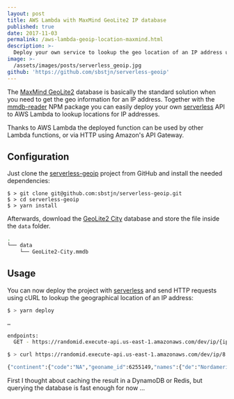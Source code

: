 ```yaml
---
layout: post
title: AWS Lambda with MaxMind GeoLite2 IP database
published: true
date: 2017-11-03
permalink: /aws-lambda-geoip-location-maxmind.html
description: >-
  Deploy your own service to lookup the geo location of an IP address using AWS Lambda and the MaxMind GeoLite2 City IP database.
image: >-
  /assets/images/posts/serverless_geoip.jpg
github: 'https://github.com/sbstjn/serverless-geoip'
---
```


The [MaxMind GeoLite2](https://dev.maxmind.com/geoip/geoip2/geolite2/) database is basically the standard solution when you need to get the geo information for an IP address. Together with the [mmdb-reader](https://github.com/gosquared/mmdb-reader) NPM package you can easily deploy your own [serverless](https://serverless.com) API to AWS Lambda to lookup locations for IP addresses.

Thanks to AWS Lambda the deployed function can be used by other Lambda functions, or via HTTP using Amazon's API Gateway.

## Configuration

Just clone the [serverless-geoip](https://github.com/sbstjn/serverless-geoip) project from GitHub and install the needed dependencies:

```
$ > git clone git@github.com:sbstjn/serverless-geoip.git
$ > cd serverless-geoip
$ > yarn install
```

Afterwards, download the [GeoLite2 City](http://dev.maxmind.com/geoip/geoip2/geolite2/) database and store the file inside the `data` folder.

```bash
.
└── data
    └── GeoLite2-City.mmdb
```

## Usage

You can now deploy the project with [serverless](https://serverless.com) and send HTTP requests using cURL to lookup the geographical location of an IP address:

```bash
$ > yarn deploy

…

endpoints:
  GET - https://randomid.execute-api.us-east-1.amazonaws.com/dev/ip/{ip}

$ > curl https://randomid.execute-api.us-east-1.amazonaws.com/dev/ip/8.8.8.8

{"continent":{"code":"NA","geoname_id":6255149,"names":{"de":"Nordamerika","en":"North America", …
```

First I thought about caching the result in a DynamoDB or Redis, but querying the database is fast enough for now …